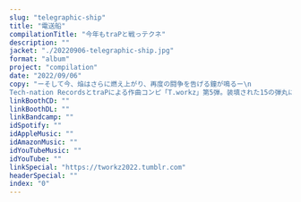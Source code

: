```yaml
---
slug: "telegraphic-ship"
title: "電送船"
compilationTitle: "今年もtraPと戦っテクネ"
description: ""
jacket: "./20220906-telegraphic-ship.jpg"
format: "album"
project: "compilation"
date: "2022/09/06"
copy: "ーそして今、焔はさらに燃え上がり、再度の闘争を告げる鐘が鳴るー\n
Tech-nation RecordsとtraPによる作曲コンピ「T.workz」第5弾。装填された15の弾丸に戦慄せよ。"
linkBoothCD: ""
linkBoothDL: ""
linkBandcamp: ""
idSpotify: ""
idAppleMusic: ""
idAmazonMusic: ""
idYouTubeMusic: ""
idYouTube: ""
linkSpecial: "https://tworkz2022.tumblr.com"
headerSpecial: ""
index: "0"
---
```

